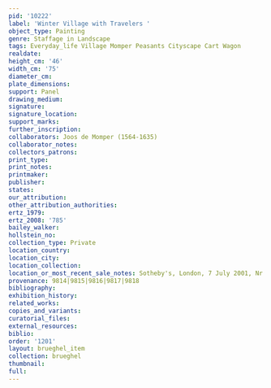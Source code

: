 ```yaml
---
pid: '10222'
label: 'Winter Village with Travelers '
object_type: Painting
genre: Staffage in Landscape
tags: Everyday_life Village Momper Peasants Cityscape Cart Wagon
realdate: 
height_cm: '46'
width_cm: '75'
diameter_cm: 
plate_dimensions: 
support: Panel
drawing_medium: 
signature: 
signature_location: 
support_marks: 
further_inscription: 
collaborators: Joos de Momper (1564-1635)
collaborator_notes: 
collectors_patrons: 
print_type: 
print_notes: 
printmaker: 
publisher: 
states: 
our_attribution: 
other_attribution_authorities: 
ertz_1979: 
ertz_2008: '785'
bailey_walker: 
hollstein_no: 
collection_type: Private
location_country: 
location_city: 
location_collection: 
location_or_most_recent_sale_notes: Sotheby's, London, 7 July 2001, Nr. 27
provenance: 9814|9815|9816|9817|9818
bibliography: 
exhibition_history: 
related_works: 
copies_and_variants: 
curatorial_files: 
external_resources: 
biblio: 
order: '1201'
layout: brueghel_item
collection: brueghel
thumbnail: 
full: 
---
```

